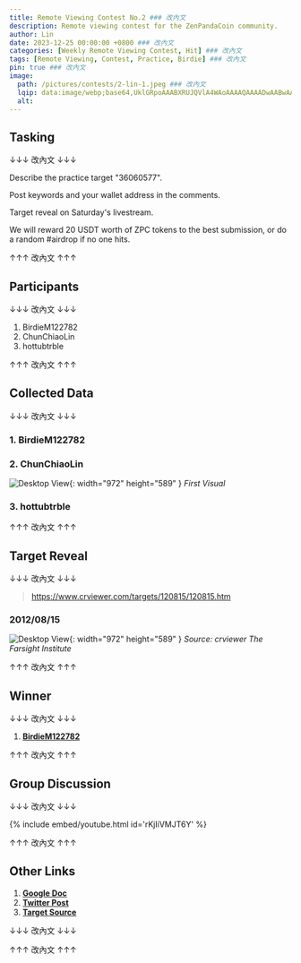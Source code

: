 ```yaml
---
title: Remote Viewing Contest No.2 ### 改內文
description: Remote viewing contest for the ZenPandaCoin community.
author: Lin
date: 2023-12-25 00:00:00 +0800 ### 改內文
categories: [Weekly Remote Viewing Contest, Hit] ### 改內文
tags: [Remote Viewing, Contest, Practice, Birdie] ### 改內文
pin: true ### 改內文
image:
  path: /pictures/contests/2-lin-1.jpeg ### 改內文
  lqip: data:image/webp;base64,UklGRpoAAABXRUJQVlA4WAoAAAAQAAAADwAABwAAQUxQSDIAAAARL0AmbZurmr57yyIiqE8oiG0bejIYEQTgqiDA9vqnsUSI6H+oAERp2HZ65qP/VIAWAFZQOCBCAAAA8AEAnQEqEAAIAAVAfCWkAALp8sF8rgRgAP7o9FDvMCkMde9PK7euH5M1m6VWoDXf2FkP3BqV0ZYbO6NA/VFIAAAA
  alt:
---
```


## Tasking




↓↓↓ 改內文 ↓↓↓

Describe the practice target "36060577".

Post keywords and your wallet address in the comments.

Target reveal on Saturday's livestream.

We will reward 20 USDT worth of ZPC tokens to the best submission, or do a random #airdrop if no one hits.

↑↑↑ 改內文 ↑↑↑




## Participants




↓↓↓ 改內文 ↓↓↓

1. BirdieM122782
2. ChunChiaoLin
3. hottubtrble

↑↑↑ 改內文 ↑↑↑




## Collected Data




↓↓↓ 改內文 ↓↓↓

### 1. BirdieM122782


### 2. ChunChiaoLin


![Desktop View](/pictures/contests/2-lin-1.jpeg){: width="972" height="589" }
_First Visual_

### 3. hottubtrble


↑↑↑ 改內文 ↑↑↑




## Target Reveal




↓↓↓ 改內文 ↓↓↓

> https://www.crviewer.com/targets/120815/120815.htm


### 2012/08/15

![Desktop View](/pictures/contests/2-target-1.jpeg){: width="972" height="589" }
_Source: crviewer The Farsight Institute_

↑↑↑ 改內文 ↑↑↑




## Winner




↓↓↓ 改內文 ↓↓↓

1. [**BirdieM122782**][Winner]

↑↑↑ 改內文 ↑↑↑




## Group Discussion




↓↓↓ 改內文 ↓↓↓

{% include embed/youtube.html id='rKjIiVMJT6Y' %}

↑↑↑ 改內文 ↑↑↑




## Other Links

1. [**Google Doc**][Google Doc]
2. [**Twitter Post**][Twitter Post]
3. [**Target Source**][Target Source]




↓↓↓ 改內文 ↓↓↓

[Google Doc]: https://docs.google.com/document/d/1AU8KWZIaWDoKXZn5XUhl9uB4kowDkt2vvvg9cZ9r8rU/edit
[Twitter Post]: https://x.com/ZenPandaCoin/status/1739292977732948205
[Target Source]: https://www.crviewer.com/targets/120815/120815.htm
[Winner]: https://x.com/BirdieM122782

↑↑↑ 改內文 ↑↑↑